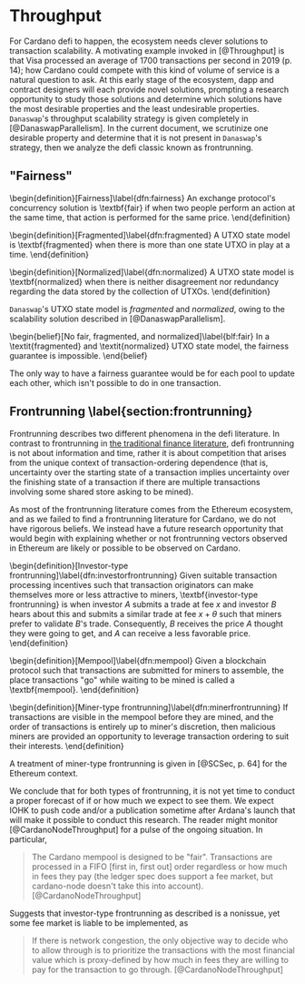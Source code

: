 # Throughput

For Cardano defi to happen, the ecosystem needs clever solutions to transaction scalability[](https://liberlion.medium.com/concurrency-in-the-eutxo-model-is-not-a-problem-but-a-challenge-db4b395a8eda)[](https://sundaeswap.finance/posts/concurrency-state-cardano). A motivating example invoked in [@Throughput] is that Visa processed an average of 1700 transactions per second in 2019 (p. 14); how Cardano could compete with this kind of volume of service is a natural question to ask. At this early stage of the ecosystem, dapp and contract designers will each provide novel solutions, prompting a research opportunity to study those solutions and determine which solutions have the most desirable properties and the least undesirable properties. `Danaswap`'s throughput scalability strategy is given completely in [@DanaswapParallelism]. In the current document, we scrutinize one desirable property and determine that it is not present in `Danaswap`'s strategy, then we analyze the defi classic known as frontrunning.

## "Fairness"

\begin{definition}[Fairness]\label{dfn:fairness}
An exchange protocol's concurrency solution is \textbf{fair} if when two people perform an action at the same time, that action is performed for the same price. 
\end{definition}

\begin{definition}[Fragmented]\label{dfn:fragmented}
A UTXO state model is \textbf{fragmented} when there is more than one state UTXO in play at a time. 
\end{definition}

\begin{definition}[Normalized]\label{dfn:normalized}
A UTXO state model is \textbf{normalized} when there is neither disagreement nor redundancy regarding the data stored by the collection of UTXOs.
\end{definition}

`Danaswap`'s UTXO state model is _fragmented_ and _normalized_, owing to the scalability solution described in [@DanaswapParallelism]. 

\begin{belief}[No fair, fragmented, and normalized]\label{blf:fair}
In a \textit{fragmented} and \textit{normalized} UTXO state model, the fairness guarantee is impossible.
\end{belief}

The only way to have a fairness guarantee would be for each pool to update each other, which isn't possible to do in one transaction. 

## Frontrunning \label{section:frontrunning}

Frontrunning describes two different phenomena in the defi literature. In contrast to frontrunning in [the traditional finance literature](https://www.investopedia.com/terms/f/frontrunning.asp), defi frontrunning is not about information and time, rather it is about competition that arises from the unique context of transaction-ordering dependence (that is, uncertainty over the starting state of a transaction implies uncertainty over the finishing state of a transaction if there are multiple transactions involving some shared store asking to be mined).

As most of the frontrunning literature comes from the Ethereum ecosystem, and as we failed to find a frontrunning literature for Cardano, we do not have rigorous beliefs. We instead have a future research opportunity that would begin with explaining whether or not frontrunning vectors observed in Ethereum are likely or possible to be observed on Cardano. 

\begin{definition}[Investor-type frontrunning]\label{dfn:investorfrontrunning}
Given suitable transaction processing incentives such that transaction originators can make themselves more or less attractive to miners, \textbf{investor-type frontrunning} is when investor $A$ submits a trade at fee $x$ and investor $B$ hears about this and submits a similar trade at fee $x + \theta$ such that miners prefer to validate $B$'s trade. Consequently, $B$ receives the price $A$ thought they were going to get, and $A$ can receive a less favorable price.
\end{definition}

\begin{definition}[Mempool]\label{dfn:mempool}
Given a blockchain protocol such that transactions are submitted for miners to assemble, the place transactions "go" while waiting to be mined is called a \textbf{mempool}. 
\end{definition}

\begin{definition}[Miner-type frontrunning]\label{dfn:minerfrontrunning}
If transactions are visible in the mempool before they are mined, and the order of transactions is entirely up to miner's discretion, then malicious miners are provided an opportunity to leverage transaction ordering to suit their interests. 
\end{definition}

A treatment of miner-type frontrunning is given in [@SCSec, p. 64] for the Ethereum context. 

We conclude that for both types of frontrunning, it is not yet time to conduct a proper forecast of if or how much we expect to see them. We expect IOHK to push code and/or a publication sometime after Ardana's launch that will make it possible to conduct this research. The reader might monitor [@CardanoNodeThroughput] for a pulse of the ongoing situation. In particular, 

> The Cardano mempool is designed to be "fair". Transactions are processed in a FIFO [first in, first out] order regardless or how much in fees they pay (the ledger spec does support a fee market, but cardano-node doesn't take this into account). [@CardanoNodeThroughput]

Suggests that investor-type frontrunning as described is a nonissue, yet some fee market is liable to be implemented, as

> If there is network congestion, the only objective way to decide who to allow through is to prioritize the transactions with the most financial value which is proxy-defined by how much in fees they are willing to pay for the transaction to go through. [@CardanoNodeThroughput]


